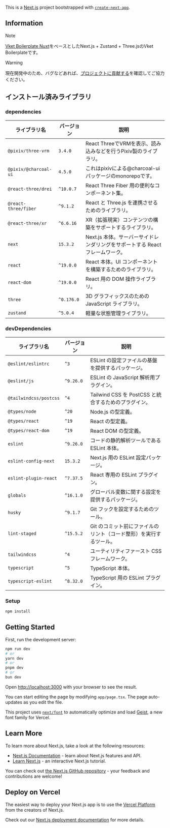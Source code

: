This is a [Next.js](https://nextjs.org) project bootstrapped with [`create-next-app`](https://nextjs.org/docs/app/api-reference/cli/create-next-app).

## Information

> [!NOTE]
>[Vket Boilerplate Nuxt](https://github.com/PublicHIKKY/vket-boilerplate-nuxt)をベースとしたNext.js + Zustand + Three.jsのVket Boilerplateです。


> [!WARNING]
> 現在開発中のため、バグなどあれば、[プロジェクトに貢献する](https://docs.github.com/ja/get-started/exploring-projects-on-github/contributing-to-a-project)を確認してご協力ください。

## インストール済みライブラリ
### dependencies

| ライブラリ名               | バージョン      | 説明                                             |
| -------------------- | ---------- | ---------------------------------------------- |
| `@pixiv/three-vrm`  | `3.4.0`  | React ThreeでVRMを表示、読み込みなどを行うPixiv製のライブラリ。              |   
| `@pixiv/@charcoal-ui`  | `4.5.0`  | これはpixivによる@charcoal-uiパッケージのmonorepoです。      |
| `@react-three/drei`  | `^10.0.7`  | React Three Fiber 用の便利なコンポーネント集。               |
| `@react-three/fiber` | `^9.1.2`   | React と Three.js を連携させるためのライブラリ。               |
| `@react-three/xr`    | `^6.6.16`  | XR（拡張現実）コンテンツの構築をサポートするライブラリ。                  |
| `next`               | `15.3.2`   | Next.js 本体。サーバーサイドレンダリングをサポートする React フレームワーク。 |
| `react`              | `^19.0.0`  | React 本体。UI コンポーネントを構築するためのライブラリ。              |
| `react-dom`          | `^19.0.0`  | React 用の DOM 操作ライブラリ。                          |
| `three`              | `^0.176.0` | 3D グラフィックスのための JavaScript ライブラリ。               |
| `zustand`            | `^5.0.4`   | 軽量な状態管理ライブラリ。                                  |


### devDependencies
| ライブラリ名                 | バージョン     | 説明                                    |
| ---------------------- | --------- | ------------------------------------- |
| `@eslint/eslintrc`     | `^3`      | ESLint の設定ファイルの基盤を提供するパッケージ。          |
| `@eslint/js`           | `^9.26.0` | ESLint の JavaScript 解析用プラグイン。         |
| `@tailwindcss/postcss` | `^4`      | Tailwind CSS を PostCSS と統合するためのプラグイン。 |
| `@types/node`          | `^20`     | Node.js の型定義。                         |
| `@types/react`         | `^19`     | React の型定義。                           |
| `@types/react-dom`     | `^19`     | React DOM の型定義。                       |
| `eslint`               | `^9.26.0` | コードの静的解析ツールである ESLint 本体。             |
| `eslint-config-next`   | `15.3.2`  | Next.js 用の ESLint 設定パッケージ。            |
| `eslint-plugin-react`  | `^7.37.5` | React 専用の ESLint プラグイン。               |
| `globals`              | `^16.1.0` | グローバル変数に関する設定を提供するパッケージ。              |
| `husky`                | `^9.1.7`  | Git フックを設定するためのツール。                   |
| `lint-staged`          | `^15.5.2` | Git のコミット前にファイルのリント（コード整形）を実行するツール。   |
| `tailwindcss`          | `^4`      | ユーティリティファースト CSS フレームワーク。             |
| `typescript`           | `^5`      | TypeScript 本体。                        |
| `typescript-eslint`    | `^8.32.0` | TypeScript 用の ESLint プラグイン。           |


### Setup
```bash
npm install
```


## Getting Started
First, run the development server:

```bash
npm run dev
# or
yarn dev
# or
pnpm dev
# or
bun dev
```

Open [http://localhost:3000](http://localhost:3000) with your browser to see the result.

You can start editing the page by modifying `app/page.tsx`. The page auto-updates as you edit the file.

This project uses [`next/font`](https://nextjs.org/docs/app/building-your-application/optimizing/fonts) to automatically optimize and load [Geist](https://vercel.com/font), a new font family for Vercel.

## Learn More

To learn more about Next.js, take a look at the following resources:

- [Next.js Documentation](https://nextjs.org/docs) - learn about Next.js features and API.
- [Learn Next.js](https://nextjs.org/learn) - an interactive Next.js tutorial.

You can check out [the Next.js GitHub repository](https://github.com/vercel/next.js) - your feedback and contributions are welcome!

## Deploy on Vercel

The easiest way to deploy your Next.js app is to use the [Vercel Platform](https://vercel.com/new?utm_medium=default-template&filter=next.js&utm_source=create-next-app&utm_campaign=create-next-app-readme) from the creators of Next.js.

Check out our [Next.js deployment documentation](https://nextjs.org/docs/app/building-your-application/deploying) for more details.
